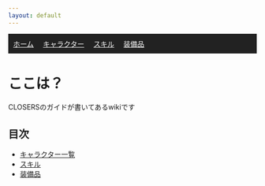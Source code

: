 ```yaml
---
layout: default
---
```


<nav style="background: #222; padding: 10px;">
  <a href="./index.md" style="color: white; margin-right: 15px;">ホーム</a>
  <a href="./characters.md" style="color: white; margin-right: 15px;">キャラクター</a>
  <a href="./skills.md" style="color: white; margin-right: 15px;">スキル</a>
  <a href="./items.md" style="color: white;">装備品</a>
</nav>

# ここは？

CLOSERSのガイドが書いてあるwikiです

## 目次

- [キャラクター一覧](./characters.md)
- [スキル](./skills.md)
- [装備品](./items.md)
